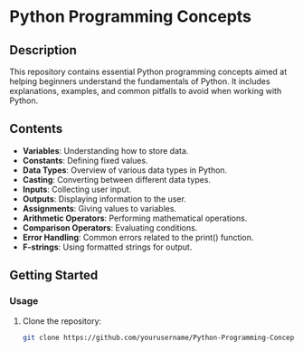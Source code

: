 # Python Programming Concepts

## Description
This repository contains essential Python programming concepts aimed at helping beginners understand the fundamentals of Python. It includes explanations, examples, and common pitfalls to avoid when working with Python.

## Contents
- **Variables**: Understanding how to store data.
- **Constants**: Defining fixed values.
- **Data Types**: Overview of various data types in Python.
- **Casting**: Converting between different data types.
- **Inputs**: Collecting user input.
- **Outputs**: Displaying information to the user.
- **Assignments**: Giving values to variables.
- **Arithmetic Operators**: Performing mathematical operations.
- **Comparison Operators**: Evaluating conditions.
- **Error Handling**: Common errors related to the print() function.
- **F-strings**: Using formatted strings for output.

## Getting Started

### Usage
1. Clone the repository:
   ```bash
   git clone https://github.com/yourusername/Python-Programming-Concepts.git

